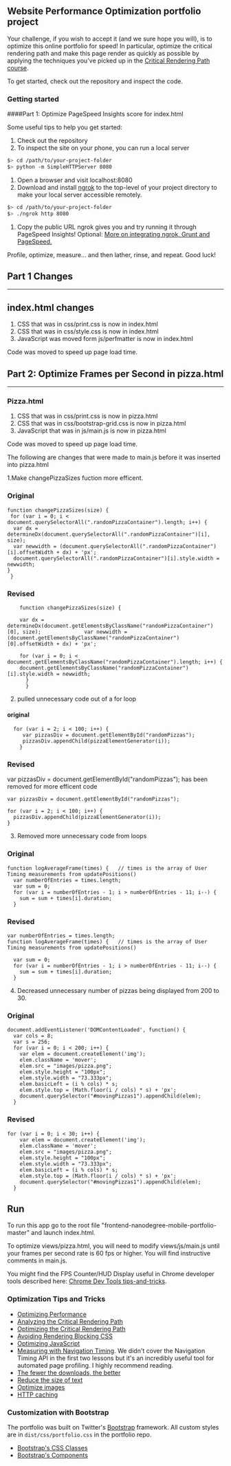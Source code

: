 ## Website Performance Optimization portfolio project

Your challenge, if you wish to accept it (and we sure hope you will), is to optimize this online portfolio for speed! In particular, optimize the critical rendering path and make this page render as quickly as possible by applying the techniques you've picked up in the [Critical Rendering Path course](https://www.udacity.com/course/ud884).

To get started, check out the repository and inspect the code.

### Getting started

####Part 1: Optimize PageSpeed Insights score for index.html

Some useful tips to help you get started:

1. Check out the repository
1. To inspect the site on your phone, you can run a local server

  ```bash
  $> cd /path/to/your-project-folder
  $> python -m SimpleHTTPServer 8080
  ```

1. Open a browser and visit localhost:8080
1. Download and install [ngrok](https://ngrok.com/) to the top-level of your project directory to make your local server accessible remotely.

  ``` bash
  $> cd /path/to/your-project-folder
  $> ./ngrok http 8080
  ```

1. Copy the public URL ngrok gives you and try running it through PageSpeed Insights! Optional: [More on integrating ngrok, Grunt and PageSpeed.](http://www.jamescryer.com/2014/06/12/grunt-pagespeed-and-ngrok-locally-testing/)

Profile, optimize, measure... and then lather, rinse, and repeat. Good luck!


## Part 1 Changes

_____________________________________________________________________________________________________

## index.html changes

1. CSS that was in css/print.css is now in index.html
2. CSS that was in css/style.css is now in index.html
3. JavaScript was moved form js/perfmatter is now in index.html

Code was moved to speed up page load time.

## Part 2: Optimize Frames per Second in pizza.html
____________________________________________________________________________________________________
### Pizza.html

1. CSS that was in css/print.css is now in pizza.html
2. CSS that was in css/bootstrap-grid.css is now in pizza.html
3. JavaScript that was in js/main.js is now in pizza.html

Code was moved to speed up page load time.



The following are changes that were made to main.js before it was inserted into pizza.html


1.Make changePizzaSizes fuction more efficent.
### Original

    function changePizzaSizes(size) {
     for (var i = 0; i < document.querySelectorAll(".randomPizzaContainer").length; i++) {
      var dx = determineDx(document.querySelectorAll(".randomPizzaContainer")[i], size);
      var newwidth = (document.querySelectorAll(".randomPizzaContainer")[i].offsetWidth + dx) + 'px';
      document.querySelectorAll(".randomPizzaContainer")[i].style.width = newwidth;
    }
     }

### Revised
```
    function changePizzaSizes(size) {

    var dx = determineDx(document.getElementsByClassName("randomPizzaContainer")[0], size);              var newwidth = (document.getElementsByClassName("randomPizzaContainer")[0].offsetWidth + dx) + 'px';

    for (var i = 0; i < document.getElementsByClassName("randomPizzaContainer").length; i++) {
    document.getElementsByClassName("randomPizzaContainer")[i].style.width = newwidth;
      }
      }
```

2. pulled unnecessary code out of a for loop 
#### original 

```
  for (var i = 2; i < 100; i++) {
     var pizzasDiv = document.getElementById("randomPizzas");
     pizzasDiv.appendChild(pizzaElementGenerator(i));
    }
```
### Revised 

var pizzasDiv = document.getElementById("randomPizzas"); has been removed for more efficent code

```
var pizzasDiv = document.getElementById("randomPizzas");

for (var i = 2; i < 100; i++) {
  pizzasDiv.appendChild(pizzaElementGenerator(i));
}

```
3. Removed more unnecessary code from loops
### Original 
```
function logAverageFrame(times) {   // times is the array of User Timing measurements from updatePositions()
  var numberOfEntries = times.length;
  var sum = 0;
  for (var i = numberOfEntries - 1; i > numberOfEntries - 11; i--) {
    sum = sum + times[i].duration;
  }
```
### Revised
```
var numberOfEntries = times.length;
function logAverageFrame(times) {   // times is the array of User Timing measurements from updatePositions()

  var sum = 0;
  for (var i = numberOfEntries - 1; i > numberOfEntries - 11; i--) {
    sum = sum + times[i].duration;
  }
  ```

4. Decreased unnecessary number of pizzas being displayed from 200 to 30. 
### Original 

```
document.addEventListener('DOMContentLoaded', function() {
  var cols = 8;
  var s = 256;
  for (var i = 0; i < 200; i++) {
    var elem = document.createElement('img');
    elem.className = 'mover';
    elem.src = "images/pizza.png";
    elem.style.height = "100px";
    elem.style.width = "73.333px";
    elem.basicLeft = (i % cols) * s;
    elem.style.top = (Math.floor(i / cols) * s) + 'px';
    document.querySelector("#movingPizzas1").appendChild(elem);
  }
```
### Revised
```
for (var i = 0; i < 30; i++) {
    var elem = document.createElement('img');
    elem.className = 'mover';
    elem.src = "images/pizza.png";
    elem.style.height = "100px";
    elem.style.width = "73.333px";
    elem.basicLeft = (i % cols) * s;
    elem.style.top = (Math.floor(i / cols) * s) + 'px';
    document.querySelector("#movingPizzas1").appendChild(elem);
  }

```

## Run

To run this app go to the root file "frontend-nanodegree-mobile-portfolio-master"  and launch index.html.













To optimize views/pizza.html, you will need to modify views/js/main.js until your frames per second rate is 60 fps or higher. You will find instructive comments in main.js. 

You might find the FPS Counter/HUD Display useful in Chrome developer tools described here: [Chrome Dev Tools tips-and-tricks](https://developer.chrome.com/devtools/docs/tips-and-tricks).

### Optimization Tips and Tricks
* [Optimizing Performance](https://developers.google.com/web/fundamentals/performance/ "web performance")
* [Analyzing the Critical Rendering Path](https://developers.google.com/web/fundamentals/performance/critical-rendering-path/analyzing-crp.html "analyzing crp")
* [Optimizing the Critical Rendering Path](https://developers.google.com/web/fundamentals/performance/critical-rendering-path/optimizing-critical-rendering-path.html "optimize the crp!")
* [Avoiding Rendering Blocking CSS](https://developers.google.com/web/fundamentals/performance/critical-rendering-path/render-blocking-css.html "render blocking css")
* [Optimizing JavaScript](https://developers.google.com/web/fundamentals/performance/critical-rendering-path/adding-interactivity-with-javascript.html "javascript")
* [Measuring with Navigation Timing](https://developers.google.com/web/fundamentals/performance/critical-rendering-path/measure-crp.html "nav timing api"). We didn't cover the Navigation Timing API in the first two lessons but it's an incredibly useful tool for automated page profiling. I highly recommend reading.
* <a href="https://developers.google.com/web/fundamentals/performance/optimizing-content-efficiency/eliminate-downloads.html">The fewer the downloads, the better</a>
* <a href="https://developers.google.com/web/fundamentals/performance/optimizing-content-efficiency/optimize-encoding-and-transfer.html">Reduce the size of text</a>
* <a href="https://developers.google.com/web/fundamentals/performance/optimizing-content-efficiency/image-optimization.html">Optimize images</a>
* <a href="https://developers.google.com/web/fundamentals/performance/optimizing-content-efficiency/http-caching.html">HTTP caching</a>

### Customization with Bootstrap
The portfolio was built on Twitter's <a href="http://getbootstrap.com/">Bootstrap</a> framework. All custom styles are in `dist/css/portfolio.css` in the portfolio repo.

* <a href="http://getbootstrap.com/css/">Bootstrap's CSS Classes</a>
* <a href="http://getbootstrap.com/components/">Bootstrap's Components</a>
